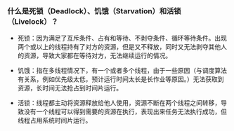 ### 什么是死锁（Deadlock）、饥饿（Starvation）和活锁（Livelock）？

- 死锁：因为满足了互斥条件、占有和等待、不剥夺条件、循环等待条件。出现两个或以上的线程持有了对方的资源，但是又不释放，同时又无法剥夺其他人的资源，导致大家都在等待对方，无法继续运行的情况。
- 饥饿：指在多线程情况下，有一个或者多个线程，由于一些原因（与调度算法有关系，例如优先级太低，预计运行时间太长是长作业等原因。）无法获取到资源，长时间无法抢占到时间片运行。

- 活锁：线程都主动将资源释放给他人使用，资源不断在两个线程之间转移，导致没有一个线程可以得到需要的资源在执行，表现出来任务无法执行成功，但线程占用系统时间片运行。